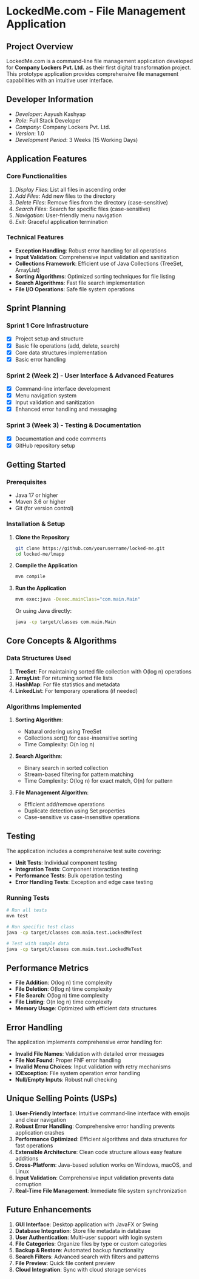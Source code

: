 # LockedMe.com - File Management Application
##  Project Overview

LockedMe.com is a command-line file management application developed for **Company Lockers Pvt. Ltd.** as their first digital transformation project. This prototype application provides comprehensive file management capabilities with an intuitive user interface.

##  Developer Information

- *Developer*: Aayush Kashyap
- *Role*: Full Stack Developer
- *Company*: Company Lockers Pvt. Ltd.
- *Version*: 1.0
- *Development Period*: 3 Weeks (15 Working Days)

##  Application Features

### Core Functionalities

1. *Display Files*: List all files in ascending order
2. *Add Files*: Add new files to the directory
3. *Delete Files*: Remove files from the directory (case-sensitive)
4. *Search Files*: Search for specific files (case-sensitive)
5. *Navigation*: User-friendly menu navigation
6. *Exit*: Graceful application termination

### Technical Features

- **Exception Handling**: Robust error handling for all operations
- **Input Validation**: Comprehensive input validation and sanitization
- **Collections Framework**: Efficient use of Java Collections (TreeSet, ArrayList)
- **Sorting Algorithms**: Optimized sorting techniques for file listing
- **Search Algorithms**: Fast file search implementation
- **File I/O Operations**: Safe file system operations

## Sprint Planning

### Sprint 1 Core Infrastructure

- [x] Project setup and structure
- [x] Basic file operations (add, delete, search)
- [x] Core data structures implementation
- [x] Basic error handling

### Sprint 2 (Week 2) - User Interface & Advanced Features

- [x] Command-line interface development
- [x] Menu navigation system
- [x] Input validation and sanitization
- [x] Enhanced error handling and messaging

### Sprint 3 (Week 3) - Testing & Documentation

- [x] Documentation and code comments
- [x] GitHub repository setup

##  Getting Started

### Prerequisites

- Java 17 or higher
- Maven 3.6 or higher
- Git (for version control)

### Installation & Setup

1. **Clone the Repository**

   ```bash
   git clone https://github.com/yourusername/locked-me.git
   cd locked-me/lmapp
   ```

2. **Compile the Application**

   ```bash
   mvn compile
   ```

3. **Run the Application**

   ```bash
   mvn exec:java -Dexec.mainClass="com.main.Main"
   ```

   Or using Java directly:

   ```bash
   java -cp target/classes com.main.Main
   ```

##  Core Concepts & Algorithms

### Data Structures Used

1. **TreeSet**: For maintaining sorted file collection with O(log n) operations
2. **ArrayList**: For returning sorted file lists
3. **HashMap**: For file statistics and metadata
4. **LinkedList**: For temporary operations (if needed)

### Algorithms Implemented

1. **Sorting Algorithm**:

   - Natural ordering using TreeSet
   - Collections.sort() for case-insensitive sorting
   - Time Complexity: O(n log n)

2. **Search Algorithm**:

   - Binary search in sorted collection
   - Stream-based filtering for pattern matching
   - Time Complexity: O(log n) for exact match, O(n) for pattern

3. **File Management Algorithm**:
   - Efficient add/remove operations
   - Duplicate detection using Set properties
   - Case-sensitive vs case-insensitive operations


## Testing

The application includes a comprehensive test suite covering:

- **Unit Tests**: Individual component testing
- **Integration Tests**: Component interaction testing
- **Performance Tests**: Bulk operation testing
- **Error Handling Tests**: Exception and edge case testing

### Running Tests

```bash
# Run all tests
mvn test

# Run specific test class
java -cp target/classes com.main.test.LockedMeTest

# Test with sample data
java -cp target/classes com.main.test.LockedMeTest
```

## Performance Metrics

- **File Addition**: O(log n) time complexity
- **File Deletion**: O(log n) time complexity
- **File Search**: O(log n) time complexity
- **File Listing**: O(n log n) time complexity
- **Memory Usage**: Optimized with efficient data structures

## Error Handling

The application implements comprehensive error handling for:

- **Invalid File Names**: Validation with detailed error messages
- **File Not Found**: Proper FNF error handling
- **Invalid Menu Choices**: Input validation with retry mechanisms
- **IOException**: File system operation error handling
- **Null/Empty Inputs**: Robust null checking

## Unique Selling Points (USPs)

1. **User-Friendly Interface**: Intuitive command-line interface with emojis and clear navigation
2. **Robust Error Handling**: Comprehensive error handling prevents application crashes
3. **Performance Optimized**: Efficient algorithms and data structures for fast operations
4. **Extensible Architecture**: Clean code structure allows easy feature additions
5. **Cross-Platform**: Java-based solution works on Windows, macOS, and Linux
6. **Input Validation**: Comprehensive input validation prevents data corruption
7. **Real-Time File Management**: Immediate file system synchronization

## Future Enhancements

1. **GUI Interface**: Desktop application with JavaFX or Swing
2. **Database Integration**: Store file metadata in database
3. **User Authentication**: Multi-user support with login system
4. **File Categories**: Organize files by type or custom categories
5. **Backup & Restore**: Automated backup functionality
6. **Search Filters**: Advanced search with filters and patterns
7. **File Preview**: Quick file content preview
8. **Cloud Integration**: Sync with cloud storage services
